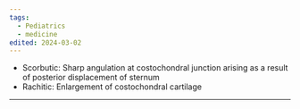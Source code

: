 ```yaml
---
tags:
  - Pediatrics
  - medicine
edited: 2024-03-02
---
```

- Scorbutic: Sharp angulation at costochondral junction arising as a result of posterior displacement of sternum 
- Rachitic: Enlargement of costochondral cartilage 

---
